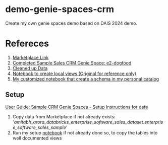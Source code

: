 # demo-genie-spaces-crm
Create my own genie spaces demo based on DAIS 2024 demo.

# Refereces
1. [Marketplace Link](https://e2-dogfood.staging.cloud.databricks.com/marketplace/consumer/listings/8e19a0f3-5cca-41e5-839c-229f4e39266d?o=6051921418418893)
2. [Completed Sample Sales CRM Genie Space: e2-dogfood](https://e2-dogfood.staging.cloud.databricks.com/data-rooms/rooms/01ef032ab3001987ab6a2fb844ba2d31/chats/01ef1490cdda148ebf8ae20d3bbb3cfb?o=6051921418418893)
3. [Cleaned up Data](https://e2-dogfood.staging.cloud.databricks.com/explore/data/dataroom_sample_views_foobar/shared_views?o=6051921418418893)
4. [Notebook to create local views (Original for reference only)](https://e2-dogfood.staging.cloud.databricks.com/?o=6051921418418893#notebook/1723906963692788/command/1723906963692790)
5. [My customized notebook that create a schema in my personal catalog](https://e2-demo-field-eng.cloud.databricks.com/?o=1444828305810485#notebook/2032780391394523/command/2032780391394524)

## Setup
[User Guide: Sample CRM Genie Spaces - Setup Instructions for data](https://docs.google.com/document/d/1dasNFo-wDRez_Af_GawMKyRQinDWHcklvgaPYO8WSh4/edit#heading=h.khl921cnr7lb)

1. Copy data from Marketplace if not already exists:
*'amitabh_arora_databricks_enterprise_software_sales_dataset.enterprise_software_sales_sample'*
2. Run my setup [notebook](https://e2-demo-field-eng.cloud.databricks.com/?o=1444828305810485#notebook/2032780391394523) if not already done so, to copy the tables into well documented views


